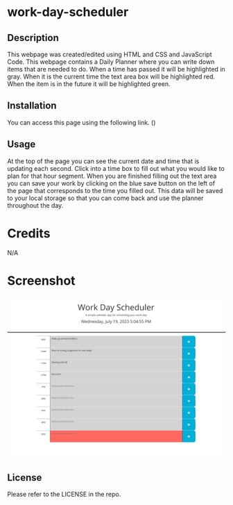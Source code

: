 # work-day-scheduler

## Description
This webpage was created/edited using HTML and CSS and JavaScript Code. 
This webpage contains a Daily Planner where you can write down items that are needed to do. 
When a time has passed it will be highlighted in gray. 
When it is the current time the text area box will be highlighted red. 
When the item is in the future it will be highlighted green. 

## Installation

You can access this page using the following link. ()

## Usage
At the top of the page you can see the current date and time that is updating each second. 
Click into a time box to fill out what you would like to plan for that hour segment.
When you are finished filling out the text area you can save your work by clicking on the blue save button on the left of the page that corresponds to the time you filled out. 
This data will be saved to your local storage so that you can come back and use the planner throughout the day. 

# Credits
N/A

# Screenshot
![Screenshot of Workday Planner Web Application](<Screenshot 2023-07-19 170507.png>)

## License
Please refer to the LICENSE in the repo. 